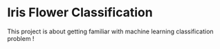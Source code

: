 # Iris Flower Classification
This project is about getting familiar with machine learning classification problem !
